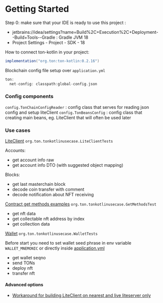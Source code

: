 # Getting Started

Step 0: make sure that your IDE is ready to use this project : 

- jetbrains://idea/settings?name=Build%2C+Execution%2C+Deployment--Build+Tools--Gradle : Gradle JVM 18
- Project Settings - Project - SDK - 18

How to connect ton-kotlin in your project: 

```groovy
implementation("org.ton:ton-kotlin:0.2.16")

```


Blockchain config file setup over `application.yml`

```groovy
ton:
  net-config: classpath:global-config.json
```

### Config components

`config.TonChainConfigReader` : config class that serves for reading json config and setup liteClient
`config.TonBeansConfig` : config class that creating main beans, eg. LiteClient that will often be used later 

### Use cases

[LiteClient](src/test/kotlin/org/ton/tonkotlinusecase/LiteClientTests.kt) `org.ton.tonkotlinusecase.LiteClientTests`

Accounts: 

- get account info raw 
- get account info DTO (with suggested object mapping)

Blocks: 

- get last masterchain block 
- decode coin transfer with comment
- decode notification about NFT receiving

[Contract get methods examples](src/test/kotlin/org/ton/tonkotlinusecase/GetMethodsTest.kt) `org.ton.tonkotlinusecase.GetMethodsTest`

- get nft data 
- get collectable nft address by index
- get collection data

[Wallet](src/test/kotlin/org/ton/tonkotlinusecase/WalletTests.kt) `org.ton.tonkotlinusecase.WalletTests`

Before start you need to set wallet seed phrase in env variable `WALLET_MNEMONIC` or directly inside [application.yml](src/main/resources/application.yml)

- get wallet seqno
- send TONs
- deploy nft
- transfer nft

#### Advanced options 

- [Workaround for building LiteClient on nearest and live liteserver only](https://github.com/90K2/ton-kotlin-usecase/blob/master/src/main/kotlin/org/ton/tonkotlinusecase/config/TonlibBeanConfig.kt#L37)

